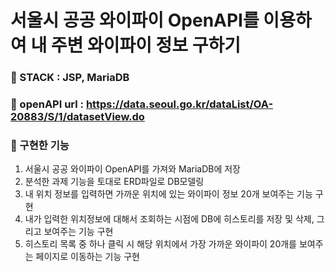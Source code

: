 # 서울시 공공 와이파이 OpenAPI를 이용하여 내 주변 와이파이 정보 구하기
### 🧩 STACK : JSP, MariaDB
### 🔗 openAPI url : https://data.seoul.go.kr/dataList/OA-20883/S/1/datasetView.do

### 📜 구현한 기능 
1. 서울시 공공 와이파이 OpenAPI를 가져와 MariaDB에 저장
2. 분석한 과제 기능을 토대로 ERD파일로 DB모델링 
3. 내 위치 정보를 입력하면 가까운 위치에 있는 와이파이 정보 20개 보여주는 기능 구현
4. 내가 입력한 위치정보에 대해서 조회하는 시점에 DB에 히스토리를 저장 및 삭제, 그리고 보여주는 기능 구현
5. 히스토리 목록 중 하나 클릭 시 해당 위치에서 가장 가까운 와이파이 20개를 보여주는 페이지로 이동하는 기능 구현



